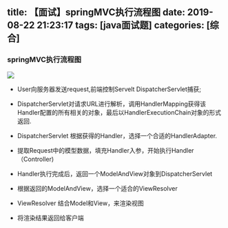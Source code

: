 title: 【面试】springMVC执行流程图
date: 2019-08-22 21:23:17
tags: [java面试题]
categories: [综合]
---
### springMVC执行流程图

![](/images/20190822212428.png)

<!--more-->

* User向服务器发送request,前端控制Servelt DispatcherServlet捕获;

* DispatcherServlet对请求URL进行解析，调用HandlerMapping获得该Handler配置的所有相关的对象，最后以HandlerExecutionChain对象的形式返回.

* DispatcherServlet 根据获得的Handler，选择一个合适的HandlerAdapter.

* 提取Request中的模型数据，填充Handler入参，开始执行Handler（Controller)

* Handler执行完成后，返回一个ModelAndView对象到DispatcherServlet

* 根据返回的ModelAndView，选择一个适合的ViewResolver

* ViewResolver 结合Model和View，来渲染视图

* 将渲染结果返回给客户端